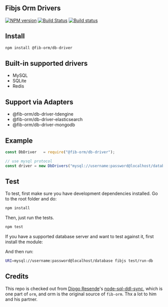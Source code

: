 ## Fibjs Orm Drivers

[![NPM version](https://img.shields.io/npm/v/@fib-orm/db-driver.svg)](https://www.npmjs.org/package/@fib-orm/db-driver)
[![Build Status](https://travis-ci.org/fxjs-modules/db-driver.svg)](https://travis-ci.org/fxjs-modules/db-driver)
[![Build status](https://ci.appveyor.com/api/projects/status/plarvl262d7279c3?svg=true)](https://ci.appveyor.com/project/richardo2016/db-driver)

## Install

```sh
npm install @fib-orm/db-driver
```

## Built-in supported drivers

- MySQL
- SQLite
- Redis

## Support via Adapters

- @fib-orm/db-driver-tdengine
- @fib-orm/db-driver-elasticsearch
- @fib-orm/db-driver-mongodb

## Example

```js
const DbDriver   = require("@fib-orm/db-driver");

// use mysql protocol
const driver = new DbDrivers("mysql://username:password@localhost/database");
```
## Test

To test, first make sure you have development dependencies installed. Go to the root folder and do:

```sh
npm install
```

Then, just run the tests.

```sh
npm test
```

If you have a supported database server and want to test against it, first install the module:

And then run:

```sh
URI=mysql://username:password@localhost/database fibjs test/run-db
```

## Credits

This repo is checked out from [Diogo Resende]'s [node-sql-ddl-sync], which is one part of `orm`, and orm is the original source of `fib-orm`. Thx a lot to him and his partner.


[Diogo Resende]:dresende@thinkdigital.pt
[node-sql-ddl-sync]:./README_orig.md